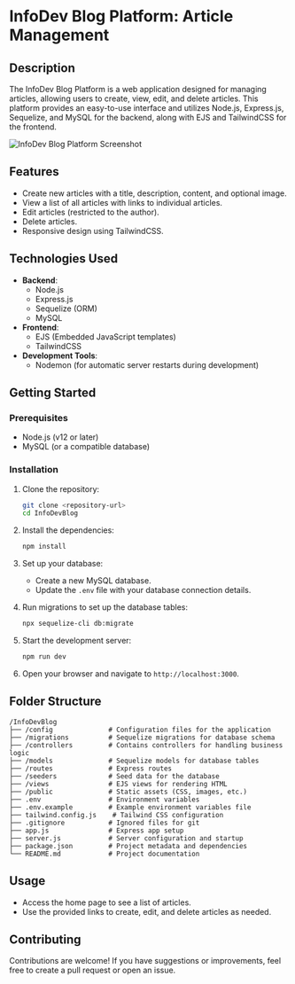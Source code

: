 # InfoDev Blog Platform: Article Management

## Description
The InfoDev Blog Platform is a web application designed for managing articles, allowing users to create, view, edit, and delete articles. This platform provides an easy-to-use interface and utilizes Node.js, Express.js, Sequelize, and MySQL for the backend, along with EJS and TailwindCSS for the frontend.

![InfoDev Blog Platform Screenshot](public/images/screenshot.png)

## Features
- Create new articles with a title, description, content, and optional image.
- View a list of all articles with links to individual articles.
- Edit articles (restricted to the author).
- Delete articles.
- Responsive design using TailwindCSS.

## Technologies Used
- **Backend**:
  - Node.js
  - Express.js
  - Sequelize (ORM)
  - MySQL
- **Frontend**:
  - EJS (Embedded JavaScript templates)
  - TailwindCSS
- **Development Tools**:
  - Nodemon (for automatic server restarts during development)

## Getting Started

### Prerequisites
- Node.js (v12 or later)
- MySQL (or a compatible database)

### Installation

1. Clone the repository:
   ```bash
   git clone <repository-url>
   cd InfoDevBlog
   ```

2. Install the dependencies:
   ```bash
   npm install
   ```

3. Set up your database:
   - Create a new MySQL database.
   - Update the `.env` file with your database connection details.

4. Run migrations to set up the database tables:
   ```bash
   npx sequelize-cli db:migrate
   ```

5. Start the development server:
   ```bash
   npm run dev
   ```

6. Open your browser and navigate to `http://localhost:3000`.

## Folder Structure
```
/InfoDevBlog
├── /config              # Configuration files for the application
├── /migrations          # Sequelize migrations for database schema
├── /controllers         # Contains controllers for handling business logic
├── /models              # Sequelize models for database tables
├── /routes              # Express routes
├── /seeders             # Seed data for the database
├── /views               # EJS views for rendering HTML
├── /public              # Static assets (CSS, images, etc.)
├── .env                 # Environment variables
├── .env.example         # Example environment variables file
├── tailwind.config.js    # Tailwind CSS configuration
├── .gitignore           # Ignored files for git
├── app.js               # Express app setup
├── server.js            # Server configuration and startup
├── package.json         # Project metadata and dependencies
└── README.md            # Project documentation
```

## Usage
- Access the home page to see a list of articles.
- Use the provided links to create, edit, and delete articles as needed.

## Contributing
Contributions are welcome! If you have suggestions or improvements, feel free to create a pull request or open an issue.
